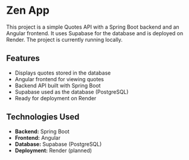 # Zen App

This project is a simple Quotes API with a Spring Boot backend and an Angular frontend. It uses Supabase for the database and is deployed on Render. The project is currently running locally.

## Features

- Displays quotes stored in the database
- Angular frontend for viewing quotes
- Backend API built with Spring Boot
- Supabase used as the database (PostgreSQL)
- Ready for deployment on Render

## Technologies Used

- **Backend:** Spring Boot
- **Frontend:** Angular
- **Database:** Supabase (PostgreSQL)
- **Deployment:** Render (planned)
